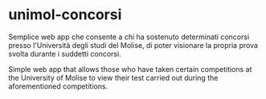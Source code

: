 # unimol-concorsi

Semplice web app che consente a chi ha sostenuto determinati concorsi presso l'Università degli studi del Molise, di poter visionare la propria prova svolta durante i suddetti concorsi.

Simple web app that allows those who have taken certain competitions at the University of Molise to view their test carried out during the aforementioned competitions.



